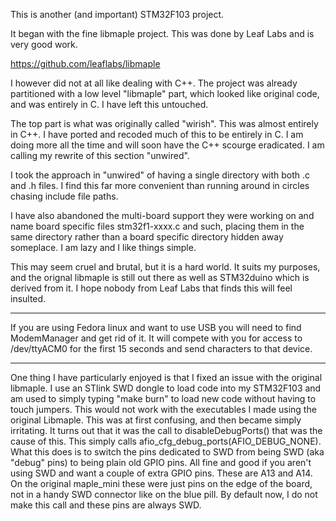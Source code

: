 This is another (and important) STM32F103 project.

It began with the fine libmaple project.
This was done by Leaf Labs and is very good work.

https://github.com/leaflabs/libmaple

I however did not at all like dealing with C++.
The project was already partitioned with a low level "libmaple"
part, which looked like original code, and was entirely in C.
I have left this untouched.

The top part is what was originally called "wirish".
This was almost entirely in C++.
I have ported and recoded much of this to be entirely in C.
I am doing more all the time and will soon have the C++ scourge eradicated.
I am calling my rewrite of this section "unwired".

I took the approach in "unwired" of having a single directory with
both .c and .h files.  I find this far more convenient than running
around in circles chasing include file paths.

I have also abandoned the multi-board support they were working on
and name board specific files stm32f1-xxxx.c and such, placing
them in the same directory rather than a board specific directory
hidden away someplace.  I am lazy and I like things simple.

This may seem cruel and brutal, but it is a hard world.
It suits my purposes, and the orignal libmaple is still out there
as well as STM32duino which is derived from it.
I hope nobody from Leaf Labs that finds this will feel insulted.

-----

If you are using Fedora linux and want to use USB you will need to find
ModemManager and get rid of it.  It will compete with you for access to
/dev/ttyACM0 for the first 15 seconds and send characters to that device.

-----

One thing I have particularly enjoyed is that I fixed an issue with the
original libmaple.  I use an STlink SWD dongle to load code into my
STM32F103 and am used to simply typing "make burn" to load new code without
having to touch jumpers.  This would not work with the executables I
made using the original Libmaple.  This was at first confusing,
and then became simply irritating.
It turns out that it was the call to disableDebugPorts() that was
the cause of this.  This simply calls afio_cfg_debug_ports(AFIO_DEBUG_NONE).
What this does is to switch the pins dedicated to SWD from being SWD (aka
"debug" pins) to being plain old GPIO pins.  All fine and good if you aren't
using SWD and want a couple of extra GPIO pins.
These are A13 and A14.  On the original maple_mini these were just pins on
the edge of the board, not in a handy SWD connector like on the blue pill.
By default now, I do not make this call and these pins are always SWD.
